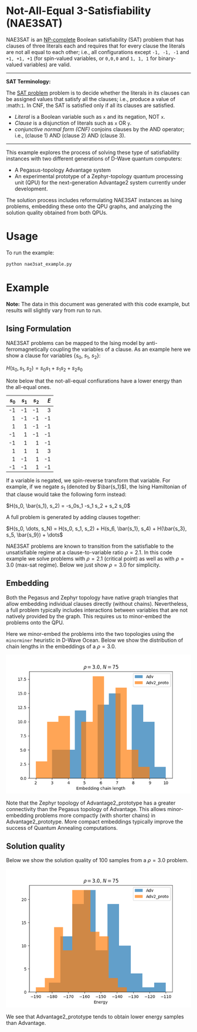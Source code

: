 # Not-All-Equal 3-Satisfiability (NAE3SAT)

NAE3SAT is an [NP-complete](https://en.wikipedia.org/wiki/NP-completeness)
Boolean satisfiability (SAT) problem that has clauses of three literals each and
requires that for every clause the literals are not all equal to each other; i.e.,
all configurations except `-1, -1, -1` and `+1, +1, +1` (for spin-valued variables,
or `0,0,0` and `1, 1, 1` for binary-valued variables) are valid.

---
**SAT Terminology:**

The [SAT problem](https://en.wikipedia.org/wiki/Boolean_satisfiability_problem)
problem is to decide whether the literals in its clauses can be assigned values
that satisfy all the clauses; i.e., produce a value of :math:`1`. In CNF, the SAT
is satisfied only if all its clauses are satisfied.

 * *Literal* is a Boolean variable such as `x` and its negation, NOT `x`.
 * *Clause* is a disjunction of literals such as `x` OR `y`.
 * *conjunctive normal form (CNF)* conjoins clauses by the AND operator; i.e.,
   (clause 1) AND (clause 2) AND (clause 3).

---

This example explores the process of solving these type of satisfiability
instances with two different generations of D-Wave quantum computers:

* A Pegasus-topology Advantage system
* An experimental prototype of a Zephyr-topology quantum processing unit (QPU)
  for the next-generation Advantage2 system currently under development.

The solution process includes reformulating NAE3SAT instances as Ising problems,
embedding these onto the QPU graphs, and analyzing the solution quality obtained
from both QPUs.

# Usage

To run the example:
```bash
python nae3sat_example.py
```

# Example

**Note:** The data in this document was generated with this code example, but results will slightly vary from run to run.

## Ising Formulation

NAE3SAT problems can be mapped to the Ising model by anti-ferromagnetically coupling the variables of a clause. As an example here we show a clause for variables {$s_0$, $s_1$, $s_2$}:

$H(s_0, s_1, s_2) = s_0s_1 + s_1 s_2 + s_2 s_0$

Note below that the not-all-equal confiurations have a lower energy than the all-equal ones.

|$s_0$| $s_1$|$s_2$|$E$|
|---:|---:|---:|---:|
|-1| -1| -1|3|
| 1| -1| -1|-1|
| 1|  1| -1|-1|
|-1|  1| -1|-1|
|-1|  1|  1|-1|
| 1|  1|  1|3|
| 1| -1|  1|-1|
|-1| -1|  1|-1|

If a variable is negated, we spin-reverse transform that variable. For example, if we negate $s_1$ (denoted by $\bar{s_1}$), the Ising Hamiltonian of that clause would take the following form instead:

$H(s_0, \bar{s_1}, s_2) = -s_0s_1 -s_1 s_2 + s_2 s_0$

A full problem is generated by adding clauses together:

$H(s_0, \dots, s_N) = H(s_0, s_1, s_2) + H(s_6, \bar{s_1}, s_4) + H(\bar{s_3}, s_5, \bar{s_9}) + \dots$

NAE3SAT problems are known to transition from the satisfiable to the unsatisfiable regime at a clause-to-variable ratio $\rho=2.1$. In this code example we solve problems with $\rho=2.1$ (critical point) as well as with $\rho=3.0$ (max-sat regime). Below we just show $\rho=3.0$ for simplicity.

## Embedding

Both the Pegasus and Zephyr topology have native graph triangles that allow embedding individual clauses directly (without chains). Nevertheless, a full problem typically includes interactions between variables that are not natively provided by the graph. This requires us to minor-embed the problems onto the QPU.

Here we minor-embed the problems into the two topologies using the `minorminer` heuristic in D-Wave Ocean. Below we show the distribution of chain lengths in the embeddings of a $\rho=3.0$.

![](/readme_images/rho_300_chain_length.png)

Note that the Zephyr topology of Advantage2_prototype has a greater connectivity than the Pegasus topology of Advantage. This allows minor-embedding problems more compactly (with shorter chains) in Advantage2_prototype. More compact embeddings typically improve the success of Quantum Annealing computations.

## Solution quality

Below we show the solution quality of 100 samples from a $\rho=3.0$ problem.

![](/readme_images/rho_300_energies.png)

We see that Advantage2_prototype tends to obtain lower energy samples than Advantage.
